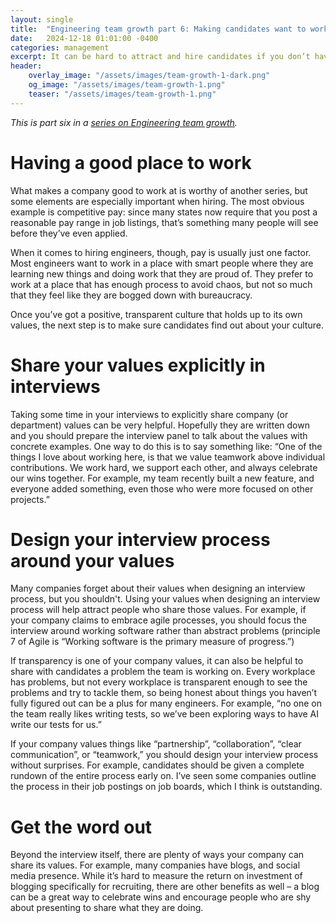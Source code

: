 ```yaml
---
layout: single
title:  "Engineering team growth part 6: Making candidates want to work for you"
date:   2024-12-18 01:01:00 -0400
categories: management
excerpt: It can be hard to attract and hire candidates if you don’t have a great place to work or don’t communicate the value of your company.
header:
    overlay_image: "/assets/images/team-growth-1-dark.png"
    og_image: "/assets/images/team-growth-1.png"
    teaser: "/assets/images/team-growth-1.png"
---
```

*This is part six in a [series on Engineering team growth](/series/engineering-team-growth/).*

# Having a good place to work

What makes a company good to work at is worthy of another series, but some elements are especially important when hiring. The most obvious example is competitive pay: since many states now require that you post a reasonable pay range in job listings, that’s something many people will see before they’ve even applied.

When it comes to hiring engineers, though, pay is usually just one factor. Most engineers want to work in a place with smart people where they are learning new things and doing work that they are proud of. They prefer to work at a place that has enough process to avoid chaos, but not so much that they feel like they are bogged down with bureaucracy.

Once you’ve got a positive, transparent culture that holds up to its own values, the next step is to make sure candidates find out about your culture.

# Share your values explicitly in interviews

Taking some time in your interviews to explicitly share company (or department) values can be very helpful. Hopefully they are written down and you should prepare the interview panel to talk about the values with concrete examples. One way to do this is to say something like: “One of the things I love about working here, is that we value teamwork above individual contributions. We work hard, we support each other, and always celebrate our wins together. For example, my team recently built a new feature, and everyone added something, even those who were more focused on other projects.”

# Design your interview process around your values

Many companies forget about their values when designing an interview process, but you shouldn't. Using your values when designing an interview process will help attract people who share those values. For example, if your company claims to embrace agile processes, you should focus the interview around working software rather than abstract problems (principle 7 of Agile is “Working software is the primary measure of progress.”)

If transparency is one of your company values, it can also be helpful to share with candidates a problem the team is working on. Every workplace has problems, but not every workplace is transparent enough to see the problems and try to tackle them, so being honest about things you haven’t fully figured out can be a plus for many engineers. For example, “no one on the team really likes writing tests, so we’ve been exploring ways to have AI write our tests for us.”

If your company values things like “partnership”, “collaboration”, “clear communication”, or “teamwork,” you should design your interview process without surprises. For example, candidates should be given a complete rundown of the entire process early on. I’ve seen some companies outline the process in their job postings on job boards, which I think is outstanding.

# Get the word out

Beyond the interview itself, there are plenty of ways your company can share its values. For example, many companies have blogs, and social media presence. While it’s hard to measure the return on investment of blogging specifically for recruiting, there are other benefits as well – a blog can be a great way to celebrate wins and encourage people who are shy about presenting to share what they are doing.
